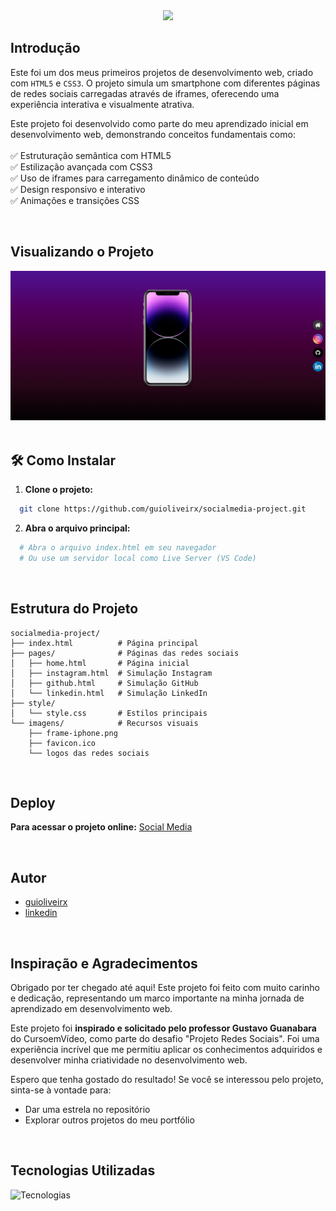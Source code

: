 <div align="center">
    <img src="https://readme-typing-svg.herokuapp.com/?font=Righteous&size=35&center=true&vCenter=true&width=500&height=70&duration=5000&lines=Social+Media!;" />
</div>

## Introdução

Este foi um dos meus primeiros projetos de desenvolvimento web, criado com `HTML5` e `CSS3`. O projeto simula um smartphone com diferentes páginas de redes sociais carregadas através de iframes, oferecendo uma experiência interativa e visualmente atrativa.

Este projeto foi desenvolvido como parte do meu aprendizado inicial em desenvolvimento web, demonstrando conceitos fundamentais como:</br> </br>
✅ Estruturação semântica com HTML5 </br>
✅ Estilização avançada com CSS3 </br>
✅ Uso de iframes para carregamento dinâmico de conteúdo </br>
✅ Design responsivo e interativo </br>
✅ Animações e transições CSS 

</br>

## Visualizando o Projeto

<div align="center">
    <a href="https://guioliveirx.github.io/socialmedia-project/"><img src="https://github.com/guioliveirx/socialmedia-project/blob/main/socialmedia-project.png?raw=true" alt="Screenshot do Projeto"></a>
</div>

</br>

## 🛠️ Como Instalar

1. **Clone o projeto:**
```bash
  git clone https://github.com/guioliveirx/socialmedia-project.git
```

2. **Abra o arquivo principal:**
```bash
  # Abra o arquivo index.html em seu navegador
  # Ou use um servidor local como Live Server (VS Code)
```

</br>

## Estrutura do Projeto

```
socialmedia-project/
├── index.html          # Página principal
├── pages/              # Páginas das redes sociais
│   ├── home.html       # Página inicial
│   ├── instagram.html  # Simulação Instagram
│   ├── github.html     # Simulação GitHub
│   └── linkedin.html   # Simulação LinkedIn
├── style/
│   └── style.css       # Estilos principais
└── imagens/            # Recursos visuais
    ├── frame-iphone.png
    ├── favicon.ico
    └── logos das redes sociais
```

</br>

## Deploy

**Para acessar o projeto online:** [Social Media](https://guioliveirx.github.io/socialmedia-project/)

</br>

## Autor

- [guioliveirx](https://github.com/guioliveirx)
- [linkedin](https://www.linkedin.com/in/guioliveira2002/)

</br>

## Inspiração e Agradecimentos

Obrigado por ter chegado até aqui! Este projeto foi feito com muito carinho e dedicação, representando um marco importante na minha jornada de aprendizado em desenvolvimento web. 

Este projeto foi **inspirado e solicitado pelo professor Gustavo Guanabara** do CursoemVídeo, como parte do desafio "Projeto Redes Sociais". Foi uma experiência incrível que me permitiu aplicar os conhecimentos adquiridos e desenvolver minha criatividade no desenvolvimento web.

Espero que tenha gostado do resultado! Se você se interessou pelo projeto, sinta-se à vontade para:
- Dar uma estrela no repositório
- Explorar outros projetos do meu portfólio
  
</br>

## Tecnologias Utilizadas

<div>
  <img src="https://skillicons.dev/icons?i=html,css,git,github" alt="Tecnologias" />
</div>


